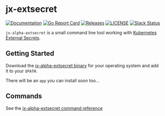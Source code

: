 # jx-extsecret

[![Documentation](https://godoc.org/github.com/jenkins-x/jx-extsecret?status.svg)](https://pkg.go.dev/mod/github.com/jenkins-x/jx-extsecret)
[![Go Report Card](https://goreportcard.com/badge/github.com/jenkins-x/jx-extsecret)](https://goreportcard.com/report/github.com/jenkins-x/jx-extsecret)
[![Releases](https://img.shields.io/github/release-pre/jenkins-x/jx-extsecret.svg)](https://github.com/jenkins-x/jx-extsecret/releases)
[![LICENSE](https://img.shields.io/github/license/jenkins-x/jx-extsecret.svg)](https://github.com/jenkins-x/jx-extsecret/blob/master/LICENSE)
[![Slack Status](https://img.shields.io/badge/slack-join_chat-white.svg?logo=slack&style=social)](https://slack.k8s.io/)

`jx-alpha-extsecret` is a small command line tool working with [Kubernetes External Secrets](https://github.com/godaddy/kubernetes-external-secrets).

## Getting Started

Download the [jx-alpha-extsecret binary](https://github.com/jenkins-x/jx-extsecret/releases) for your operating system and add it to your `$PATH`.

There will be an `app` you can install soon too...

## Commands

See the [jx-alpha-extsecret command reference](https://github.com/jenkins-x/jx-extsecret/blob/master/docs/cmd/jx-alpha-extsecret.md)